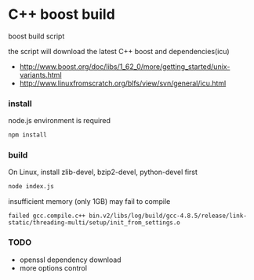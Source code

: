 # C++ boost build
boost build script

the script will download the latest C++ boost and dependencies(icu)

  - http://www.boost.org/doc/libs/1_62_0/more/getting_started/unix-variants.html
  - http://www.linuxfromscratch.org/blfs/view/svn/general/icu.html

### install
node.js environment is required

```sh
npm install
```

### build

On Linux, install zlib-devel, bzip2-devel, python-devel first

```sh
node index.js
```

insufficient memory (only 1GB) may fail to compile

```
failed gcc.compile.c++ bin.v2/libs/log/build/gcc-4.8.5/release/link-static/threading-multi/setup/init_from_settings.o
```

### TODO

  - openssl dependency download
  - more options control
